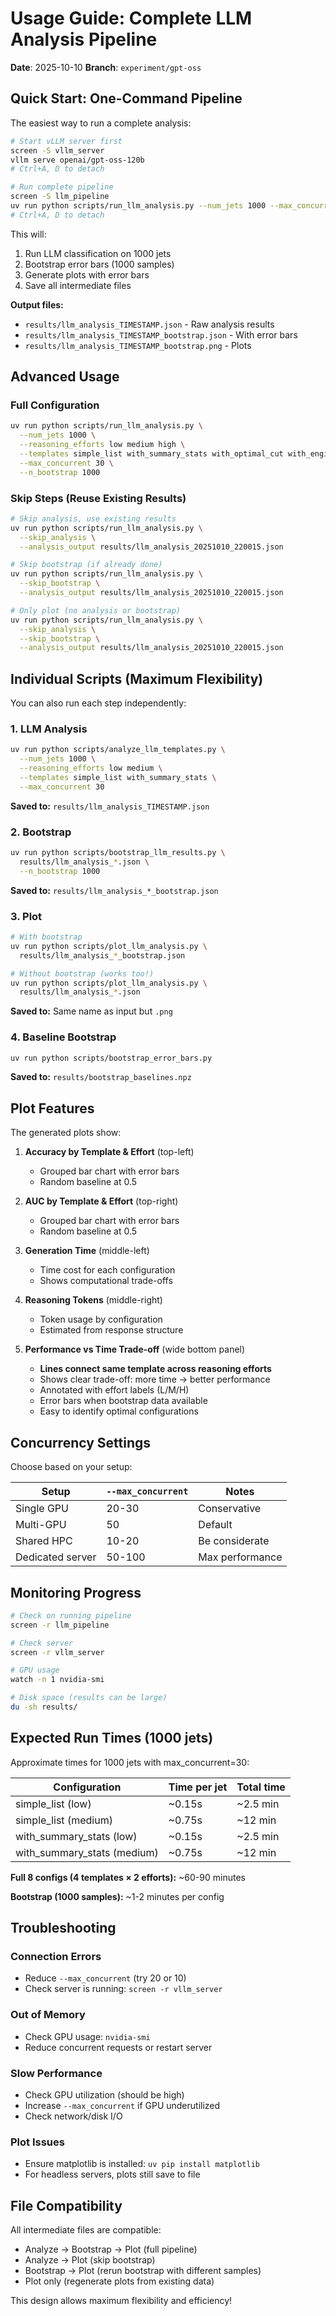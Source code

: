 # Usage Guide: Complete LLM Analysis Pipeline

**Date**: 2025-10-10
**Branch**: `experiment/gpt-oss`

## Quick Start: One-Command Pipeline

The easiest way to run a complete analysis:

```bash
# Start vLLM server first
screen -S vllm_server
vllm serve openai/gpt-oss-120b
# Ctrl+A, D to detach

# Run complete pipeline
screen -S llm_pipeline
uv run python scripts/run_llm_analysis.py --num_jets 1000 --max_concurrent 30
# Ctrl+A, D to detach
```

This will:
1. Run LLM classification on 1000 jets
2. Bootstrap error bars (1000 samples)
3. Generate plots with error bars
4. Save all intermediate files

**Output files:**
- `results/llm_analysis_TIMESTAMP.json` - Raw analysis results
- `results/llm_analysis_TIMESTAMP_bootstrap.json` - With error bars
- `results/llm_analysis_TIMESTAMP_bootstrap.png` - Plots

## Advanced Usage

### Full Configuration

```bash
uv run python scripts/run_llm_analysis.py \
  --num_jets 1000 \
  --reasoning_efforts low medium high \
  --templates simple_list with_summary_stats with_optimal_cut with_engineered_features \
  --max_concurrent 30 \
  --n_bootstrap 1000
```

### Skip Steps (Reuse Existing Results)

```bash
# Skip analysis, use existing results
uv run python scripts/run_llm_analysis.py \
  --skip_analysis \
  --analysis_output results/llm_analysis_20251010_220015.json

# Skip bootstrap (if already done)
uv run python scripts/run_llm_analysis.py \
  --skip_bootstrap \
  --analysis_output results/llm_analysis_20251010_220015.json

# Only plot (no analysis or bootstrap)
uv run python scripts/run_llm_analysis.py \
  --skip_analysis \
  --skip_bootstrap \
  --analysis_output results/llm_analysis_20251010_220015.json
```

## Individual Scripts (Maximum Flexibility)

You can also run each step independently:

### 1. LLM Analysis

```bash
uv run python scripts/analyze_llm_templates.py \
  --num_jets 1000 \
  --reasoning_efforts low medium \
  --templates simple_list with_summary_stats \
  --max_concurrent 30
```

**Saved to:** `results/llm_analysis_TIMESTAMP.json`

### 2. Bootstrap

```bash
uv run python scripts/bootstrap_llm_results.py \
  results/llm_analysis_*.json \
  --n_bootstrap 1000
```

**Saved to:** `results/llm_analysis_*_bootstrap.json`

### 3. Plot

```bash
# With bootstrap
uv run python scripts/plot_llm_analysis.py \
  results/llm_analysis_*_bootstrap.json

# Without bootstrap (works too!)
uv run python scripts/plot_llm_analysis.py \
  results/llm_analysis_*.json
```

**Saved to:** Same name as input but `.png`

### 4. Baseline Bootstrap

```bash
uv run python scripts/bootstrap_error_bars.py
```

**Saved to:** `results/bootstrap_baselines.npz`

## Plot Features

The generated plots show:

1. **Accuracy by Template & Effort** (top-left)
   - Grouped bar chart with error bars
   - Random baseline at 0.5

2. **AUC by Template & Effort** (top-right)
   - Grouped bar chart with error bars
   - Random baseline at 0.5

3. **Generation Time** (middle-left)
   - Time cost for each configuration
   - Shows computational trade-offs

4. **Reasoning Tokens** (middle-right)
   - Token usage by configuration
   - Estimated from response structure

5. **Performance vs Time Trade-off** (wide bottom panel)
   - **Lines connect same template across reasoning efforts**
   - Shows clear trade-off: more time → better performance
   - Annotated with effort labels (L/M/H)
   - Error bars when bootstrap data available
   - Easy to identify optimal configurations

## Concurrency Settings

Choose based on your setup:

| Setup | `--max_concurrent` | Notes |
|-------|-------------------|-------|
| Single GPU | 20-30 | Conservative |
| Multi-GPU | 50 | Default |
| Shared HPC | 10-20 | Be considerate |
| Dedicated server | 50-100 | Max performance |

## Monitoring Progress

```bash
# Check on running pipeline
screen -r llm_pipeline

# Check server
screen -r vllm_server

# GPU usage
watch -n 1 nvidia-smi

# Disk space (results can be large)
du -sh results/
```

## Expected Run Times (1000 jets)

Approximate times for 1000 jets with max_concurrent=30:

| Configuration | Time per jet | Total time |
|--------------|--------------|------------|
| simple_list (low) | ~0.15s | ~2.5 min |
| simple_list (medium) | ~0.75s | ~12 min |
| with_summary_stats (low) | ~0.15s | ~2.5 min |
| with_summary_stats (medium) | ~0.75s | ~12 min |

**Full 8 configs (4 templates × 2 efforts):** ~60-90 minutes

**Bootstrap (1000 samples):** ~1-2 minutes per config

## Troubleshooting

### Connection Errors
- Reduce `--max_concurrent` (try 20 or 10)
- Check server is running: `screen -r vllm_server`

### Out of Memory
- Check GPU usage: `nvidia-smi`
- Reduce concurrent requests or restart server

### Slow Performance
- Check GPU utilization (should be high)
- Increase `--max_concurrent` if GPU underutilized
- Check network/disk I/O

### Plot Issues
- Ensure matplotlib is installed: `uv pip install matplotlib`
- For headless servers, plots still save to file

## File Compatibility

All intermediate files are compatible:
- Analyze → Bootstrap → Plot (full pipeline)
- Analyze → Plot (skip bootstrap)
- Bootstrap → Plot (rerun bootstrap with different samples)
- Plot only (regenerate plots from existing data)

This design allows maximum flexibility and efficiency!
